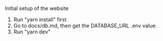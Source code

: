 Initial setup of the website
1. Run "yarn install" first
2. Go to docs/db.md, then get the DATABASE_URL .env value.
3. Run "yarn dev"
